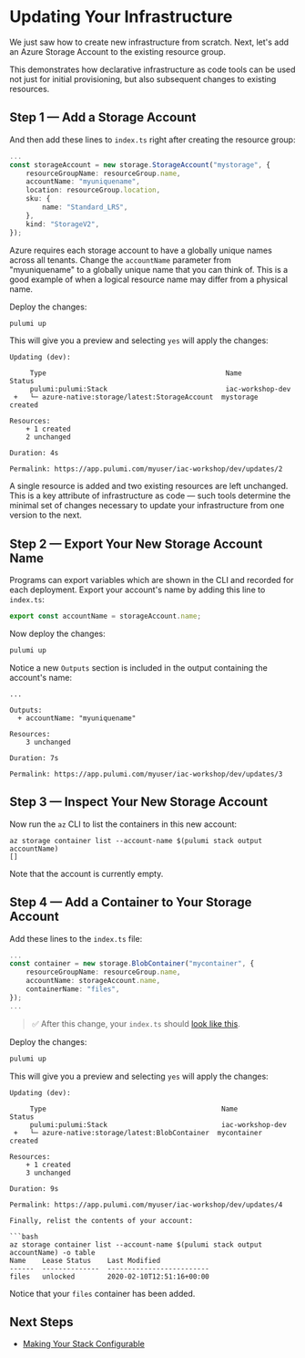 # Updating Your Infrastructure

We just saw how to create new infrastructure from scratch. Next, let's add an Azure Storage Account to the existing resource group.

This demonstrates how declarative infrastructure as code tools can be used not just for initial provisioning, but also subsequent changes to existing resources.

## Step 1 &mdash; Add a Storage Account

And then add these lines to `index.ts` right after creating the resource group:

```ts
...
const storageAccount = new storage.StorageAccount("mystorage", {
    resourceGroupName: resourceGroup.name,
    accountName: "myuniquename",
    location: resourceGroup.location,
    sku: {
        name: "Standard_LRS",
    },
    kind: "StorageV2",
});
```

Azure requires each storage account to have a globally unique names across all tenants. Change the `accountName` parameter from "myuniquename" to a globally unique name that you can think of. This is a good example of when a logical resource name may differ from a physical name.

Deploy the changes:

```bash
pulumi up
```

This will give you a preview and selecting `yes` will apply the changes:

```
Updating (dev):

     Type                                            Name              Status
     pulumi:pulumi:Stack                             iac-workshop-dev
 +   └─ azure-native:storage/latest:StorageAccount  mystorage         created

Resources:
    + 1 created
    2 unchanged

Duration: 4s

Permalink: https://app.pulumi.com/myuser/iac-workshop/dev/updates/2
```

A single resource is added and two existing resources are left unchanged. This is a key attribute of infrastructure as code &mdash; such tools determine the minimal set of changes necessary to update your infrastructure from one version to the next.

## Step 2 &mdash; Export Your New Storage Account Name

Programs can export variables which are shown in the CLI and recorded for each deployment. Export your account's name by adding this line to `index.ts`:

```ts
export const accountName = storageAccount.name;
```

Now deploy the changes:

```bash
pulumi up
```

Notice a new `Outputs` section is included in the output containing the account's name:

```
...

Outputs:
  + accountName: "myuniquename"

Resources:
    3 unchanged

Duration: 7s

Permalink: https://app.pulumi.com/myuser/iac-workshop/dev/updates/3
```

## Step 3 &mdash; Inspect Your New Storage Account

Now run the `az` CLI to list the containers in this new account:

```
az storage container list --account-name $(pulumi stack output accountName)
[]
```

Note that the account is currently empty.

## Step 4 &mdash; Add a Container to Your Storage Account

Add these lines to the `index.ts` file:

```ts
...
const container = new storage.BlobContainer("mycontainer", {
    resourceGroupName: resourceGroup.name,
    accountName: storageAccount.name,
    containerName: "files",
});
...
```

> :white_check_mark: After this change, your `index.ts` should [look like this](./code/04/index.ts).

Deploy the changes:

```bash
pulumi up
```

This will give you a preview and selecting `yes` will apply the changes:

```
Updating (dev):

     Type                                           Name              Status
     pulumi:pulumi:Stack                            iac-workshop-dev
 +   └─ azure-native:storage/latest:BlobContainer  mycontainer       created

Resources:
    + 1 created
    3 unchanged

Duration: 9s

Permalink: https://app.pulumi.com/myuser/iac-workshop/dev/updates/4

Finally, relist the contents of your account:

```bash
az storage container list --account-name $(pulumi stack output accountName) -o table
Name    Lease Status    Last Modified
------  --------------  -------------------------
files   unlocked        2020-02-10T12:51:16+00:00
```

Notice that your `files` container has been added.

## Next Steps

* [Making Your Stack Configurable](./05-making-your-stack-configurable.md)

